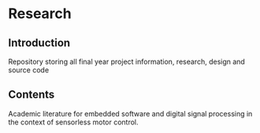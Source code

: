 # Research
## Introduction
Repository storing all final year project information, research, design and source code

## Contents
Academic literature for embedded software and digital signal processing in the context of sensorless motor control.
